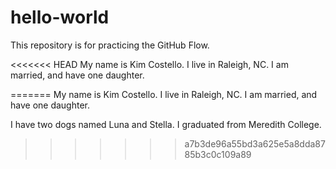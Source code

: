 # hello-world
This repository is for practicing the GitHub Flow.

<<<<<<< HEAD
My name is Kim Costello. I live in Raleigh, NC. I am married, and have one daughter.


=======
My name is Kim Costello. I live in Raleigh, NC. I am married, and have one daughter. 

I have two dogs named Luna and Stella. 
I graduated from Meredith College. 
>>>>>>> a7b3de96a55bd3a625e5a8dda8785b3c0c109a89
